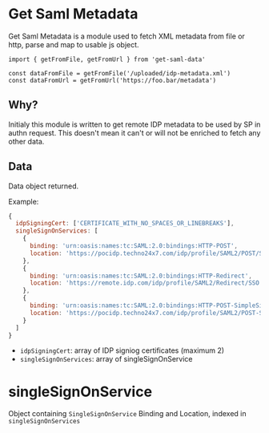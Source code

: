 # Get Saml Metadata

Get Saml Metadata is a module used to fetch XML metadata from file or http, parse and map to usable js object.

```
import { getFromFile, getFromUrl } from 'get-saml-data'

const dataFromFile = getFromFile('/uploaded/idp-metadata.xml')
const dataFromUrl = getFromUrl('https://foo.bar/metadata')

```

## Why?

Initialy this module is written to get remote IDP metadata to be used by SP in authn request.
This doesn't mean it can't or will not be enriched to fetch any other data.

## Data

Data object returned.

Example:
```js
{
  idpSigningCert: ['CERTIFICATE_WITH_NO_SPACES_OR_LINEBREAKS'],
  singleSignOnServices: [
    {
      binding: 'urn:oasis:names:tc:SAML:2.0:bindings:HTTP-POST',
      location: 'https://pocidp.techno24x7.com/idp/profile/SAML2/POST/SSO'
    },
    {
      binding: 'urn:oasis:names:tc:SAML:2.0:bindings:HTTP-Redirect',
      location: 'https://remote.idp.com/idp/profile/SAML2/Redirect/SSO'
    },
    {
      binding: 'urn:oasis:names:tc:SAML:2.0:bindings:HTTP-POST-SimpleSign',
      location: 'https://pocidp.techno24x7.com/idp/profile/SAML2/POST-SimpleSign/SSO'
    }
  ]
}
```

- `idpSigningCert`: array of IDP signiog certificates (maximum 2)
- `singleSignOnServices`: array of singleSignOnService

# singleSignOnService

Object containing `SingleSignOnService` Binding and Location, indexed in `singleSignOnServices`
